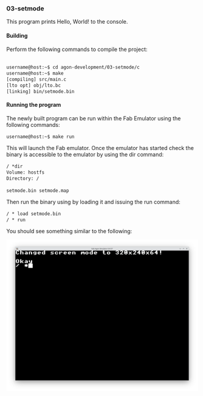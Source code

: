 ### 03-setmode

This program prints Hello, World! to the console.

#### Building

Perform the following commands to compile the project:

```

username@host:~$ cd agon-development/03-setmode/c
username@host:~$ make
[compiling] src/main.c
[lto opt] obj/lto.bc
[linking] bin/setmode.bin
```

#### Running the program

The newly built program can be run within the Fab Emulator using the following commands:

```
username@host:~$ make run
```

This will launch the Fab emulator.  Once the emulator has started check the binary is accessible to the emulator by using the dir command:

```
/ *dir
Volume: hostfs
Directory: /

setmode.bin setmode.map
```

Then run the binary using by loading it and issuing the run command:

```
/ * load setmode.bin
/ * run
```

You should see something similar to the following:

![Screenshot of the Fab Emulator](https://github.com/andymccall/agon-development/blob/main/03-setmode/assets/03-setmode_c.png?raw=true)
